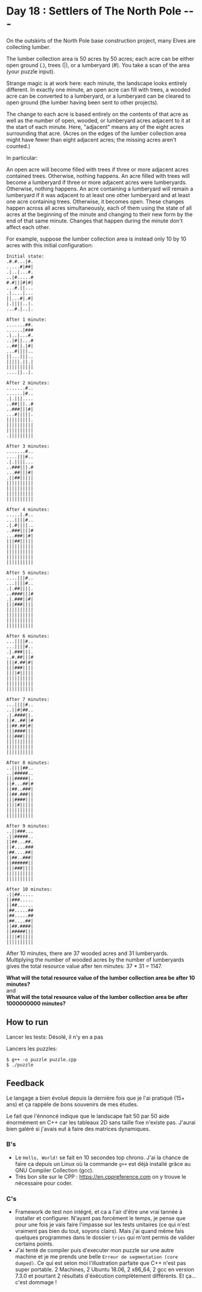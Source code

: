 # Day 18 : Settlers of The North Pole ---

On the outskirts of the North Pole base construction project, many Elves are collecting lumber.

The lumber collection area is 50 acres by 50 acres; each acre can be either open ground (.), trees (|), or a lumberyard (#). You take a scan of the area (your puzzle input).

Strange magic is at work here: each minute, the landscape looks entirely different. In exactly one minute, an open acre can fill with trees, a wooded acre can be converted to a lumberyard, or a lumberyard can be cleared to open ground (the lumber having been sent to other projects).

The change to each acre is based entirely on the contents of that acre as well as the number of open, wooded, or lumberyard acres adjacent to it at the start of each minute. Here, "adjacent" means any of the eight acres surrounding that acre. (Acres on the edges of the lumber collection area might have fewer than eight adjacent acres; the missing acres aren't counted.)

In particular:

An open acre will become filled with trees if three or more adjacent acres contained trees. Otherwise, nothing happens.
An acre filled with trees will become a lumberyard if three or more adjacent acres were lumberyards. Otherwise, nothing happens.
An acre containing a lumberyard will remain a lumberyard if it was adjacent to at least one other lumberyard and at least one acre containing trees. Otherwise, it becomes open.
These changes happen across all acres simultaneously, each of them using the state of all acres at the beginning of the minute and changing to their new form by the end of that same minute. Changes that happen during the minute don't affect each other.

For example, suppose the lumber collection area is instead only 10 by 10 acres with this initial configuration:
```
Initial state:
.#.#...|#.
.....#|##|
.|..|...#.
..|#.....#
#.#|||#|#|
...#.||...
.|....|...
||...#|.#|
|.||||..|.
...#.|..|.

After 1 minute:
.......##.
......|###
.|..|...#.
..|#||...#
..##||.|#|
...#||||..
||...|||..
|||||.||.|
||||||||||
....||..|.

After 2 minutes:
.......#..
......|#..
.|.|||....
..##|||..#
..###|||#|
...#|||||.
|||||||||.
||||||||||
||||||||||
.|||||||||

After 3 minutes:
.......#..
....|||#..
.|.||||...
..###|||.#
...##|||#|
.||##|||||
||||||||||
||||||||||
||||||||||
||||||||||

After 4 minutes:
.....|.#..
...||||#..
.|.#||||..
..###||||#
...###||#|
|||##|||||
||||||||||
||||||||||
||||||||||
||||||||||

After 5 minutes:
....|||#..
...||||#..
.|.##||||.
..####|||#
.|.###||#|
|||###||||
||||||||||
||||||||||
||||||||||
||||||||||

After 6 minutes:
...||||#..
...||||#..
.|.###|||.
..#.##|||#
|||#.##|#|
|||###||||
||||#|||||
||||||||||
||||||||||
||||||||||

After 7 minutes:
...||||#..
..||#|##..
.|.####||.
||#..##||#
||##.##|#|
|||####|||
|||###||||
||||||||||
||||||||||
||||||||||

After 8 minutes:
..||||##..
..|#####..
|||#####|.
||#...##|#
||##..###|
||##.###||
|||####|||
||||#|||||
||||||||||
||||||||||

After 9 minutes:
..||###...
.||#####..
||##...##.
||#....###
|##....##|
||##..###|
||######||
|||###||||
||||||||||
||||||||||

After 10 minutes:
.||##.....
||###.....
||##......
|##.....##
|##.....##
|##....##|
||##.####|
||#####|||
||||#|||||
||||||||||
```

After 10 minutes, there are 37 wooded acres and 31 lumberyards. Multiplying the number of wooded acres by the number of lumberyards gives the total resource value after ten minutes: 37 * 31 = 1147.

**What will the total resource value of the lumber collection area be after 10 minutes?**  
and  
**What will the total resource value of the lumber collection area be after 1000000000 minutes?**



## How to run

Lancer les tests: Désolé, il n'y en a pas

Lancers les puzzles:
```
$ g++ -o puzzle puzzle.cpp
$ ./puzzle
```


## Feedback

Le langage a bien évolué depuis la dernière fois que je l'ai pratiqué (15+ ans) et ça rappèle de bons souvenirs de mes études.

Le fait que l'énnoncé indique que le landscape fait 50 par 50 aide énormément en C++ car les tableaux 2D sans taille fixe n'existe pas. J'aurai bien galéré si j'avais eut à faire des matrices dynamiques.


### B's

- Le `Hello, World!` se fait en 10 secondes top chrono. J'ai la chance de faire ca depuis un Linux où la commande `g++` est déjà installé grâce au GNU Compiler Collection (gcc).
- Très bon site sur le CPP : https://en.cppreference.com on y trouve le nécessaire pour coder.


### C's

- Framework de test non intégré, et ca a l'air d'être une vrai tannée à installer et configurer. N'ayant pas forcément le temps, je pense que pour une fois je vais faire l'impasse sur les tests unitaires (ce qui n'est vraiment pas bien du tout, soyons clairs). Mais j'ai quand même fais quelques programmes dans le dossier `tries` qui m'ont permis de valider certains points.
- J'ai tenté de compiler puis d'executer mon puzzle sur une autre machine et je me prends une belle `Erreur de segmentation (core dumped)`. Ce qui est selon moi l'illustration parfaite que C++ n'est pas super portable. 2 Machines, 2 Ubuntu 18.06, 2 x86_64, 2 gcc en version 7.3.0 et pourtant 2 résultats d'éxécution complètement différents. Et ça... c'est dommage !